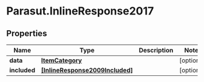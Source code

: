 # Parasut.InlineResponse2017

## Properties
Name | Type | Description | Notes
------------ | ------------- | ------------- | -------------
**data** | [**ItemCategory**](ItemCategory.md) |  | [optional] 
**included** | [**[InlineResponse2009Included]**](InlineResponse2009Included.md) |  | [optional] 


